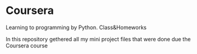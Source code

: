 # Coursera
Learning to programming by Python. Class&amp;Homeworks

In this repository gethered all my mini project files that were done due the Coursera course 
